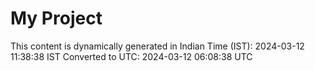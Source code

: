 # My Project

This content is dynamically generated in Indian Time (IST): 2024-03-12 11:38:38 IST
Converted to UTC: 2024-03-12 06:08:38 UTC
